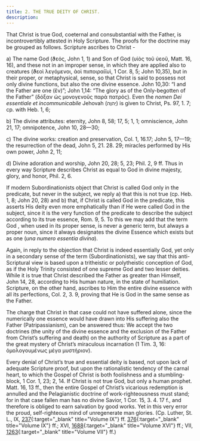 ```yaml
---
title: 2. THE TRUE DEITY OF CHRIST.
description: 
---
```


That Christ is true God, coeternal and consubstantial with the Father, is incontrovertibly attested in Holy Scripture. The proofs for the doctrine may be grouped as follows. Scripture ascribes to Christ -

a) The name God (ϑεός, John 1, 1) and Son of God (υἱὸς τοῦ ὑεοῦ, Matt. 16, 16), and these not in an improper sense, in which they are applied also to creatures (ϑεοὶ λεγόμενοι, ἀοὶ πιιποιραίϊυὶ, 1 Cor. 8, 5; John 10,35), but in their proper, or metaphysical, sense, so that Christ is said to possess not only divine functions, but also the one divine essence. John 10,30: “I and the Father are one (ἕν)”; John 1,14: “The glory as of the Only-begotten of the Father” (δόξαν ὡς μονογενοῦς παρὰ πατρός). Even the _nomen Dei essentiale et incommunicabile_ Jehovah (יְהוֶה) is given to Christ, Ps. 97, 1. 7; cp. with Heb. 1, 6; 

b) The divine attributes: eternity, John 8, 58; 17, 5; 1, 1; omniscience, John 21, 17; omnipotence, John 10, 28—30; 

c) The divine works: creation and preservation, Col. 1, 16.17; John 5, 17—19; the resurrection of the dead, John 5, 21. 28. 29; miracles performed by His own power, John 2, 11; 

d) Divine adoration and worship, John 20, 28; 5, 23; Phil. 2, 9 ff. Thus in every way Scripture describes Christ as equal to God in divine majesty, glory, and honor, Phil. 2, 6. 

If modern Subordinationists object that Christ is called God only in the predicate, but never in the subject, we reply a) that this is not true (cp. Heb. 1, 8; John 20, 28) and b) that, if Christ is called God in the predicate, this asserts His deity even more emphatically than if He were called God in the subject, since it is the very function of the predicate to describe the subject according to its true essence, Rom. 9, 5. To this we may add that the term God , when used in its proper sense, is never a generic term, but always a proper noun, since it always designates the divine Essence which exists but as one (_una numero essentia divina_). 

Again, in reply to the objection that Christ is indeed essentially God, yet only in a secondary sense of the term (Subordinationists), we say that this anti-Scriptural view is based upon a tritheistic or polytheistic conception of God, as if the Holy Trinity consisted of one supreme God and two lesser deities. While it is true that Christ described the Father as greater than Himself, John 14, 28, according to His human nature, in the state of humiliation. Scripture, on the other hand, ascribes to Him the entire divine essence with all its perfections, Col. 2, 3. 9, proving that He is God in the same sense as the Father. 

The charge that Christ in that case could not have suffered alone, since the numerically one essence would have drawn into His suffering also the Father (Patripassianism), can be answered thus: We accept the two doctrines (the unity of the divine essence and the exclusion of the Father from Christ’s suffering and death) on the authority of Scripture as a part of the great mystery of Christ’s miraculous incarnation (1 Tim. 3, 16: ὁμολογουμένως μέγα μυστήριον). 

Every denial of Christ’s true and essential deity is based, not upon lack of adequate Scripture proof, but upon the rationalistic tendency of the carnal heart, to which the Gospel of Christ is both foolishness and a stumbling-block, 1 Cor. 1, 23; 2, 14. If Christ is not true God, but only a human prophet. Matt. 16, 13 ff., then the entire Gospel of Christ’s vicarious redemption is annulled and the Pelagianistic doctrine of work-righteousness must stand; for in that case fallen man has no divine Savior, 1 Cor. 15, 3. 4. 17 f., and therefore is obliged to earn salvation by good works. Yet in this very error the proud, self-righteous mind of unregenerate man glories. (Cp. Luther, St. L., IX, [237](https://archive.org/details/st-l-09-deep-l-en/page/n131/mode/2up?view=theater){:target="_blank" title="Volume IX"} ff. [376](https://archive.org/details/st-l-09-deep-l-en/page/n201/mode/2up?view=theater){:target="_blank" title="Volume IX"} ff.; XVI, [1688](https://archive.org/details/st-l-16-deep-l-en/page/n871/mode/2up?view=theater){:target="_blank" title="Volume XVI"} ff.; VII, [1263](https://archive.org/details/st-l-07-deep-l-en/page/n643/mode/2up?view=theater){:target="_blank" title="Volume VII"} ff.) 
